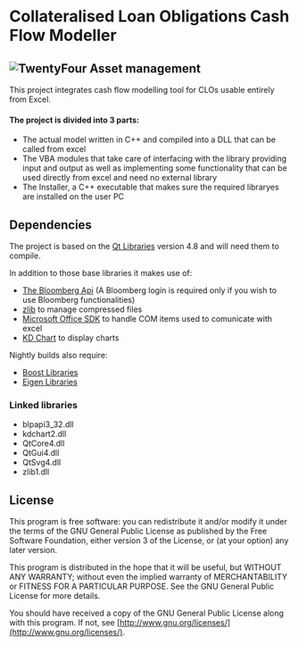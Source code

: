 # Collateralised Loan Obligations Cash Flow Modeller
## ![TwentyFour Asset management](http://www.twentyfouram.com/sites/all/themes/twentyfourasset/images/logo.jpg)
This project integrates cash flow modelling tool for CLOs usable entirely from Excel.
#### The project is divided into 3 parts:
- The actual model written in C++ and compiled into a DLL that can be called from excel
- The VBA modules that take care of interfacing with the library providing input and output as well as implementing some functionality that can be used directly from excel and need no external library
- The Installer, a C++ executable that makes sure the required libraryes are installed on the user PC

## Dependencies
The project is based on the [Qt Libraries](http://qt-project.org/) version 4.8 and will need them to compile.

In addition to those base libraries it makes use of:

- [The Bloomberg Api](http://www.openbloomberg.com/open-api/) (A Bloomberg login is required only if you wish to use Bloomberg functionalities)
- [zlib](http://www.zlib.net/) to manage compressed files
- [Microsoft Office SDK](http://www.microsoft.com/en-us/download/developer-tools.aspx) to handle COM items used to comunicate with excel
- [KD Chart](http://www.kdab.com/kdab-products/kd-chart/) to display charts

Nightly builds also require:

- [Boost Libraries](http://www.boost.org/)
- [Eigen Libraries](http://eigen.tuxfamily.org/)

### Linked libraries
- blpapi3_32.dll
- kdchart2.dll
- QtCore4.dll
- QtGui4.dll
- QtSvg4.dll
- zlib1.dll

## License
 This program is free software: you can redistribute it and/or modify
it under the terms of the GNU General Public License as published by
the Free Software Foundation, either version 3 of the License, or
(at your option) any later version.

This program is distributed in the hope that it will be useful,
but WITHOUT ANY WARRANTY; without even the implied warranty of
MERCHANTABILITY or FITNESS FOR A PARTICULAR PURPOSE.  See the
GNU General Public License for more details.

You should have received a copy of the GNU General Public License
along with this program.  If not, see [http://www.gnu.org/licenses/](http://www.gnu.org/licenses/).